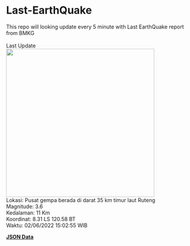# Last-EarthQuake
This repo will looking update every 5 minute with Last EarthQuake report from BMKG
<br>
<br>
Last Update
<br>
<img src="https://ews.bmkg.go.id/TEWS/data/20220602150255.mmi.jpg" width="400"/>
<br>
Lokasi: Pusat gempa berada di darat 35 km timur laut Ruteng <br>
Magnitude: 3.6 <br>
Kedalaman: 11 Km <br>
Koordinat: 8.31 LS 120.58 BT <br>
Waktu: 02/06/2022 15:02:55 WIB <br>

<a href="./data/data.json">**JSON Data**</a>
